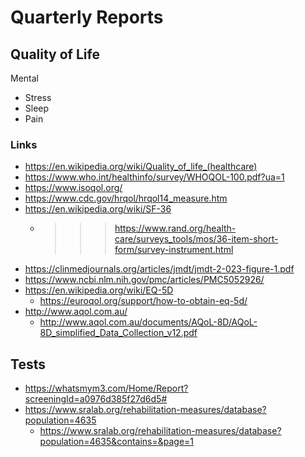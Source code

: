 # Quarterly Reports


## Quality of Life

Mental

* Stress
* Sleep
* Pain

### Links

* https://en.wikipedia.org/wiki/Quality_of_life_(healthcare)
* https://www.who.int/healthinfo/survey/WHOQOL-100.pdf?ua=1
* https://www.isoqol.org/
* https://www.cdc.gov/hrqol/hrqol14_measure.htm
* https://en.wikipedia.org/wiki/SF-36
	* >>> https://www.rand.org/health-care/surveys_tools/mos/36-item-short-form/survey-instrument.html
* https://clinmedjournals.org/articles/jmdt/jmdt-2-023-figure-1.pdf
* https://www.ncbi.nlm.nih.gov/pmc/articles/PMC5052926/
* https://en.wikipedia.org/wiki/EQ-5D
    * https://euroqol.org/support/how-to-obtain-eq-5d/
* http://www.aqol.com.au/
    * http://www.aqol.com.au/documents/AQoL-8D/AQoL-8D_simplified_Data_Collection_v12.pdf


## Tests

* https://whatsmym3.com/Home/Report?screeningId=a0976d385f27d6d5#
* https://www.sralab.org/rehabilitation-measures/database?population=4635
    * https://www.sralab.org/rehabilitation-measures/database?population=4635&contains=&page=1
